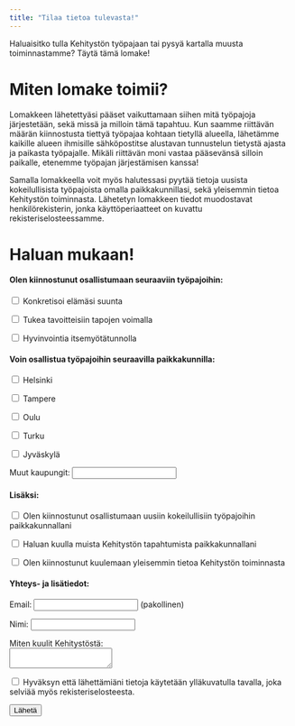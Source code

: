 ```yaml
---
title: "Tilaa tietoa tulevasta!"
---
```


<div class="bigtext">

<p>
Haluaisitko tulla Kehitystön työpajaan tai pysyä kartalla muusta toiminnastamme? Täytä tämä lomake!
</p>

</div>


# Miten lomake toimii?

Lomakkeen lähetettyäsi pääset vaikuttamaan siihen mitä työpajoja järjestetään, sekä missä ja milloin tämä tapahtuu. Kun saamme riittävän määrän kiinnostusta tiettyä työpajaa kohtaan tietyllä alueella, lähetämme kaikille alueen ihmisille sähköpostitse alustavan tunnustelun tietystä ajasta ja paikasta työpajalle. Mikäli riittävän moni vastaa pääsevänsä silloin paikalle, etenemme työpajan järjestämisen kanssa!

Samalla lomakkeella voit myös halutessasi pyytää tietoja uusista kokeilullisista työpajoista omalla paikkakunnillasi, sekä yleisemmin tietoa Kehitystön toiminnasta. Lähetetyn lomakkeen tiedot muodostavat henkilörekisterin, jonka käyttöperiaatteet on kuvattu rekisteriselosteessamme.

# Haluan mukaan!

<form action="javascript:alert('valitettavasti tää ei toimi vielä')">

<h4>Olen kiinnostunut osallistumaan seuraaviin työpajoihin:</h4>

<p><input type="checkbox"/> Konkretisoi elämäsi suunta</p>
<p><input type="checkbox"/> Tukea tavoitteisiin tapojen voimalla
<p><input type="checkbox"/> Hyvinvointia itsemyötätunnolla

<h4>Voin osallistua työpajoihin seuraavilla paikkakunnilla:</h4>

<p><input type="checkbox"/> Helsinki
<p><input type="checkbox"/> Tampere
<p><input type="checkbox"/> Oulu
<p><input type="checkbox"/> Turku
<p><input type="checkbox"/> Jyväskylä
<p>Muut kaupungit: <input type="text" />

<h4>Lisäksi:</h4>

<p><input type="checkbox"/> Olen kiinnostunut osallistumaan uusiin kokeilullisiin työpajoihin paikkakunnallani
<p><input type="checkbox"/> Haluan kuulla muista Kehitystön tapahtumista paikkakunnallani
<p><input type="checkbox"/> Olen kiinnostunut kuulemaan yleisemmin tietoa Kehitystön toiminnasta

<h4>Yhteys- ja lisätiedot:</h4>
<p>Email: <input type="text" /> (pakollinen) </p>
<p>Nimi: <input type="text" /> </p>
<p>Miten kuulit Kehitystöstä:<br/>
<textarea></textarea> </p>

<p><input type="checkbox"/> Hyväksyn että lähettämiäni tietoja käytetään ylläkuvatulla tavalla, joka selviää myös rekisteriselosteesta.

<p><input type="submit" value="Lähetä"/><p>

</form>

